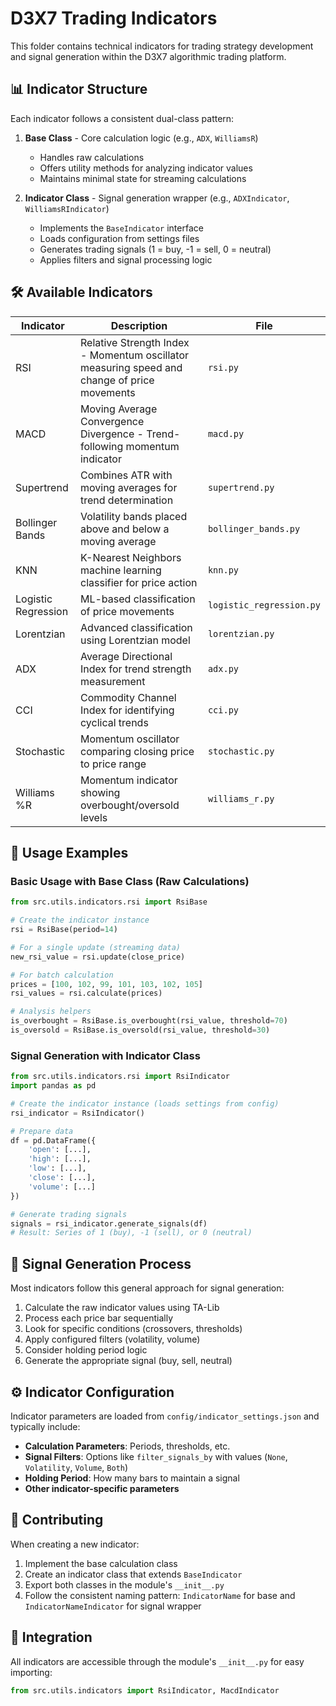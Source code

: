 # D3X7 Trading Indicators

This folder contains technical indicators for trading strategy development and signal generation within the D3X7 algorithmic trading platform.

## 📊 Indicator Structure

Each indicator follows a consistent dual-class pattern:

1. **Base Class** - Core calculation logic (e.g., `ADX`, `WilliamsR`)
   - Handles raw calculations
   - Offers utility methods for analyzing indicator values
   - Maintains minimal state for streaming calculations

2. **Indicator Class** - Signal generation wrapper (e.g., `ADXIndicator`, `WilliamsRIndicator`)
   - Implements the `BaseIndicator` interface
   - Loads configuration from settings files
   - Generates trading signals (1 = buy, -1 = sell, 0 = neutral)
   - Applies filters and signal processing logic

## 🛠️ Available Indicators

| Indicator | Description | File |
|-----------|-------------|------|
| RSI | Relative Strength Index - Momentum oscillator measuring speed and change of price movements | `rsi.py` |
| MACD | Moving Average Convergence Divergence - Trend-following momentum indicator | `macd.py` |
| Supertrend | Combines ATR with moving averages for trend determination | `supertrend.py` |
| Bollinger Bands | Volatility bands placed above and below a moving average | `bollinger_bands.py` |
| KNN | K-Nearest Neighbors machine learning classifier for price action | `knn.py` |
| Logistic Regression | ML-based classification of price movements | `logistic_regression.py` |
| Lorentzian | Advanced classification using Lorentzian model | `lorentzian.py` |
| ADX | Average Directional Index for trend strength measurement | `adx.py` |
| CCI | Commodity Channel Index for identifying cyclical trends | `cci.py` |
| Stochastic | Momentum oscillator comparing closing price to price range | `stochastic.py` |
| Williams %R | Momentum indicator showing overbought/oversold levels | `williams_r.py` |

## 🔧 Usage Examples

### Basic Usage with Base Class (Raw Calculations)

```python
from src.utils.indicators.rsi import RsiBase

# Create the indicator instance
rsi = RsiBase(period=14)

# For a single update (streaming data)
new_rsi_value = rsi.update(close_price)

# For batch calculation
prices = [100, 102, 99, 101, 103, 102, 105]
rsi_values = rsi.calculate(prices)

# Analysis helpers
is_overbought = RsiBase.is_overbought(rsi_value, threshold=70)
is_oversold = RsiBase.is_oversold(rsi_value, threshold=30)
```

### Signal Generation with Indicator Class

```python
from src.utils.indicators.rsi import RsiIndicator
import pandas as pd

# Create the indicator instance (loads settings from config)
rsi_indicator = RsiIndicator()

# Prepare data
df = pd.DataFrame({
    'open': [...],
    'high': [...],
    'low': [...],
    'close': [...],
    'volume': [...]
})

# Generate trading signals
signals = rsi_indicator.generate_signals(df)
# Result: Series of 1 (buy), -1 (sell), or 0 (neutral)
```

## 📝 Signal Generation Process

Most indicators follow this general approach for signal generation:

1. Calculate the raw indicator values using TA-Lib
2. Process each price bar sequentially
3. Look for specific conditions (crossovers, thresholds)
4. Apply configured filters (volatility, volume)
5. Consider holding period logic
6. Generate the appropriate signal (buy, sell, neutral)

## ⚙️ Indicator Configuration

Indicator parameters are loaded from `config/indicator_settings.json` and typically include:

- **Calculation Parameters**: Periods, thresholds, etc.
- **Signal Filters**: Options like `filter_signals_by` with values (`None`, `Volatility`, `Volume`, `Both`)
- **Holding Period**: How many bars to maintain a signal
- **Other indicator-specific parameters**

## 🔄 Contributing

When creating a new indicator:

1. Implement the base calculation class
2. Create an indicator class that extends `BaseIndicator`
3. Export both classes in the module's `__init__.py`
4. Follow the consistent naming pattern: `IndicatorName` for base and `IndicatorNameIndicator` for signal wrapper

## 🔗 Integration

All indicators are accessible through the module's `__init__.py` for easy importing:

```python
from src.utils.indicators import RsiIndicator, MacdIndicator
``` 